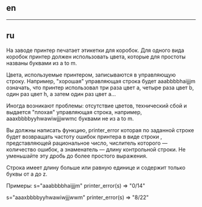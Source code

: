 ## en

---

## ru

На заводе принтер печатает этикетки для коробок.
Для одного вида коробок принтер должен использовать цвета, которые для простоты названы буквами из a to m.

Цвета, используемые принтером, записываются в управляющую строку.
Например, "хорошая" управляющая строка будет aaabbbbhaijjjm означать,
что принтер использовал три раза цвет a, четыре раза цвет b, один раз цвет h, а затем один раз цвет a...

Иногда возникают проблемы: отсутствие цветов, технический сбой и выдается "плохая" управляющая строка,
например, aaaxbbbbyyhwawiwjjjwwmс буквами не из a to m.

Вы должны написать функцию, printer_error которая по заданной строке будет возвращать частоту ошибок принтера в виде строки ,
представляющей рациональное число, числитель которого — количество ошибок, а знаменатель — длину контрольной строки.
Не уменьшайте эту дробь до более простого выражения.

Строка имеет длину больше или равную единице и содержит только буквы от a до z.

Примеры:
s="aaabbbbhaijjjm"
printer_error(s) => "0/14"

s="aaaxbbbbyyhwawiwjjjwwm"
printer_error(s) => "8/22"
